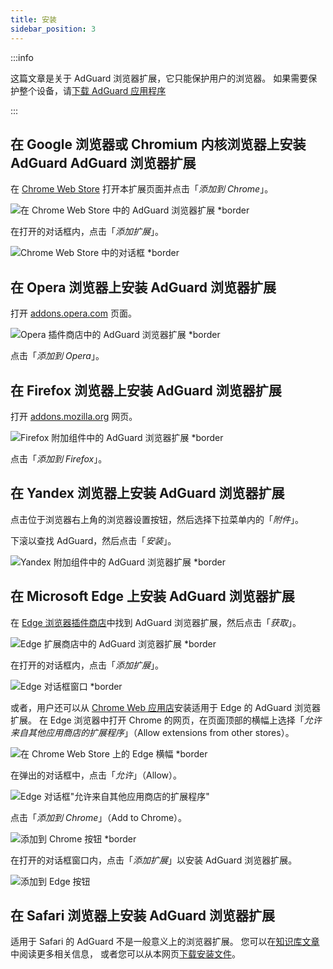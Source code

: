 ```yaml
---
title: 安装
sidebar_position: 3
---
```


:::info

这篇文章是关于 AdGuard 浏览器扩展，它只能保护用户的浏览器。 如果需要保护整个设备，请[下载 AdGuard 应用程序](https://agrd.io/download-kb-adblock)

:::

## 在 Google 浏览器或 Chromium 内核浏览器上安装 AdGuard AdGuard 浏览器扩展

在 [Chrome Web Store](https://agrd.io/extension_chrome) 打开本扩展页面并点击「*添加到 Chrome*」。

![在 Chrome Web Store 中的 AdGuard 浏览器扩展 *border](https://cdn.adtidy.org/content/Kb/ad_blocker/browser_extension/ad_blocker_browser_extension_chrome.png)

在打开的对话框内，点击「*添加扩展*」。

![Chrome Web Store 中的对话框 *border](https://cdn.adtidy.org/content/Kb/ad_blocker/browser_extension/ad_blocker_browser_extension_chrome1.png)

## 在 Opera 浏览器上安装 AdGuard 浏览器扩展

打开 [addons.opera.com](https://agrd.io/extension_opera) 页面。

![Opera 插件商店中的 AdGuard 浏览器扩展 *border](https://cdn.adtidy.org/content/Kb/ad_blocker/browser_extension/ad_blocker_browser_extension_opera.png)

点击「*添加到 Opera*」。

## 在 Firefox 浏览器上安装 AdGuard 浏览器扩展

打开 [addons.mozilla.org](https://agrd.io/extension_firefox) 网页。

![Firefox 附加组件中的 AdGuard 浏览器扩展 *border](https://cdn.adtidy.org/content/Kb/ad_blocker/browser_extension/ad_blocker_browser_extension_firefox.png)

点击「*添加到 Firefox*」。

## 在 Yandex 浏览器上安装 AdGuard 浏览器扩展

点击位于浏览器右上角的浏览器设置按钮，然后选择下拉菜单内的「*附件*」。

下滚以查找 AdGuard，然后点击「*安装*」。

![Yandex 附加组件中的 AdGuard 浏览器扩展 *border](https://cdn.adtidy.org/content/Kb/ad_blocker/browser_extension/ad_blocker_browser_extension_yandex.png)

## 在 Microsoft Edge 上安装 AdGuard 浏览器扩展

在 [Edge 浏览器插件商店](https://agrd.io/extension_edge)中找到 AdGuard 浏览器扩展，然后点击「*获取*」。

![Edge 扩展商店中的 AdGuard 浏览器扩展 *border](https://cdn.adtidy.org/content/Kb/ad_blocker/browser_extension/ad_blocker_browser_extension_edge.png)

在打开的对话框内，点击「*添加扩展*」。

![Edge 对话框窗口 *border](https://cdn.adtidy.org/content/Kb/ad_blocker/browser_extension/ad_blocker_browser_extension_edge1.png)

或者，用户还可以从 [Chrome Web 应用店](https://agrd.io/extension_chrome)安装适用于 Edge 的 AdGuard 浏览器扩展。 在 Edge 浏览器中打开 Chrome 的网页，在页面顶部的横幅上选择「*允许来自其他应用商店的扩展程序*」（Allow extensions from other stores）。

![在 Chrome Web Store 上的 Edge 横幅 *border](https://cdn.adtidy.org/content/Kb/ad_blocker/browser_extension/edge_banner.jpg)

在弹出的对话框中，点击「*允许*」（Allow）。

![Edge 对话框"允许来自其他应用商店的扩展程序"](https://cdn.adtidy.org/content/Kb/ad_blocker/browser_extension/allow_from_stores.jpg)

点击「*添加到 Chrome*」（Add to Chrome）。

![添加到 Chrome 按钮 *border](https://cdn.adtidy.org/content/Kb/ad_blocker/browser_extension/add_to_chrome.jpg)

在打开的对话框窗口内，点击「*添加扩展*」以安装 AdGuard 浏览器扩展。

![添加到 Edge 按钮](https://cdn.adtidy.org/content/Kb/ad_blocker/browser_extension/add_to_edge.jpg)

## 在 Safari 浏览器上安装 AdGuard 浏览器扩展

适用于 Safari 的 AdGuard 不是一般意义上的浏览器扩展。 您可以在[知识库文章](/adguard-for-safari/features/general)中阅读更多相关信息， 或者您可以从本网页[下载安装文件](https://agrd.io/safari_release)。
